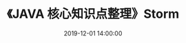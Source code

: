 ---
title: 《JAVA 核心知识点整理》Storm
date: 2019-12-01 14:00:00
tags: 
  - JAVA核心知识点整理
categories:
  - 读书笔记
  - JAVA核心知识点整理
visible: hide
---
